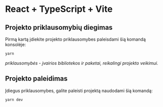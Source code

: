 # React + TypeScript + Vite

## Projekto priklausomybių diegimas

Pirmą kartą įdiekite projekto priklausomybes paleisdami šią komandą konsolėje:

```bash
yarn
```

*priklausomybės - įvairios bibliotekos ir paketai, reikalingi projekto veikimui.*

## Projekto paleidimas

Įdiegus priklausomybes, galite paleisti projektą naudodami šią komandą:

```bash
yarn dev
```